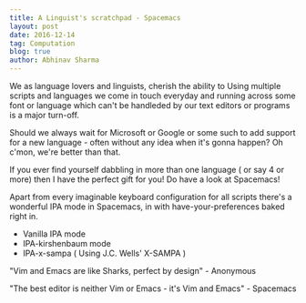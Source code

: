 ```yaml
---
title: A Linguist's scratchpad - Spacemacs
layout: post
date: 2016-12-14
tag: Computation
blog: true
author: Abhinav Sharma
---
```


We as language lovers and linguists, cherish the ability to Using multiple scripts and languages we come in touch everyday and running across some font or language which can't be handleded by our text editors or programs is a major turn-off.

Should we always wait for Microsoft or Google or some such to add support for a new language - often without any idea when it's gonna happen? Oh c'mon, we're better than that.

If you ever find yourself dabbling in more than one language ( or say 4 or more) then I have the perfect gift for you! Do have a look at Spacemacs!

Apart from every imaginable keyboard configuration for all scripts there's a wonderful IPA mode in Spacemacs, in with have-your-preferences baked right in.

- Vanilla IPA mode
- IPA-kirshenbaum mode
- IPA-x-sampa ( Using J.C. Wells' X-SAMPA )

"Vim and Emacs are like Sharks, perfect by design" - Anonymous

"The best editor is neither Vim or Emacs - it's Vim and Emacs" - Spacemacs
